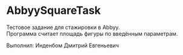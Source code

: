 # AbbyySquareTask
Тестовое задание для стажировки в Abbyy.  
Программа считает площадь фигуры по введённым параметрам.

Выполнил: Инденбом Дмитрий Евгеньевич
